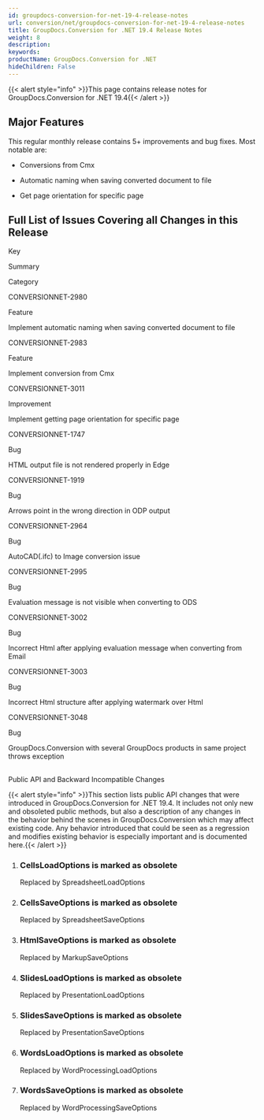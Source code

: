 ```yaml
---
id: groupdocs-conversion-for-net-19-4-release-notes
url: conversion/net/groupdocs-conversion-for-net-19-4-release-notes
title: GroupDocs.Conversion for .NET 19.4 Release Notes
weight: 8
description: 
keywords: 
productName: GroupDocs.Conversion for .NET
hideChildren: False
---
```

{{< alert style="info" >}}This page contains release notes for GroupDocs.Conversion for .NET 19.4{{< /alert >}}

## Major Features

This regular monthly release contains 5+ improvements and bug fixes. Most notable are: 

*   Conversions from Cmx
    
*   Automatic naming when saving converted document to file
*   Get page orientation for specific page

## Full List of Issues Covering all Changes in this Release

Key

Summary

Category

CONVERSIONNET-2980

Feature

Implement automatic naming when saving converted document to file

CONVERSIONNET-2983

Feature

Implement conversion from Cmx

CONVERSIONNET-3011

Improvement

Implement getting page orientation for specific page

CONVERSIONNET-1747

Bug

HTML output file is not rendered properly in Edge

CONVERSIONNET-1919

Bug

Arrows point in the wrong direction in ODP output

CONVERSIONNET-2964

Bug

AutoCAD(.ifc) to Image conversion issue

CONVERSIONNET-2995

Bug

Evaluation message is not visible when converting to ODS

CONVERSIONNET-3002

Bug

Incorrect Html after applying evaluation message when converting from Email

CONVERSIONNET-3003

Bug

Incorrect Html structure after applying watermark over Html

CONVERSIONNET-3048

Bug

GroupDocs.Conversion with several GroupDocs products in same project throws exception

##   
Public API and Backward Incompatible Changes

{{< alert style="info" >}}This section lists public API changes that were introduced in GroupDocs.Conversion for .NET 19.4. It includes not only new and obsoleted public methods, but also a description of any changes in the behavior behind the scenes in GroupDocs.Conversion which may affect existing code. Any behavior introduced that could be seen as a regression and modifies existing behavior is especially important and is documented here.{{< /alert >}}

1.  ### CellsLoadOptions is marked as obsolete
    
    Replaced by SpreadsheetLoadOptions
2.  ### CellsSaveOptions is marked as obsolete
    
    Replaced by SpreadsheetSaveOptions
3.  ### HtmlSaveOptions is marked as obsolete
    
    Replaced by MarkupSaveOptions
4.  ### SlidesLoadOptions is marked as obsolete
    
    Replaced by PresentationLoadOptions
5.  ### SlidesSaveOptions is marked as obsolete
    
    Replaced by PresentationSaveOptions
6.  ### WordsLoadOptions is marked as obsolete
    
    Replaced by WordProcessingLoadOptions
    
7.  ### WordsSaveOptions is marked as obsolete
    
    Replaced by WordProcessingSaveOptions
